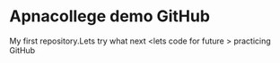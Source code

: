 # Apnacollege demo GitHub 
My first repository.Lets try what next &lt;lets code for future >
practicing GitHub 
